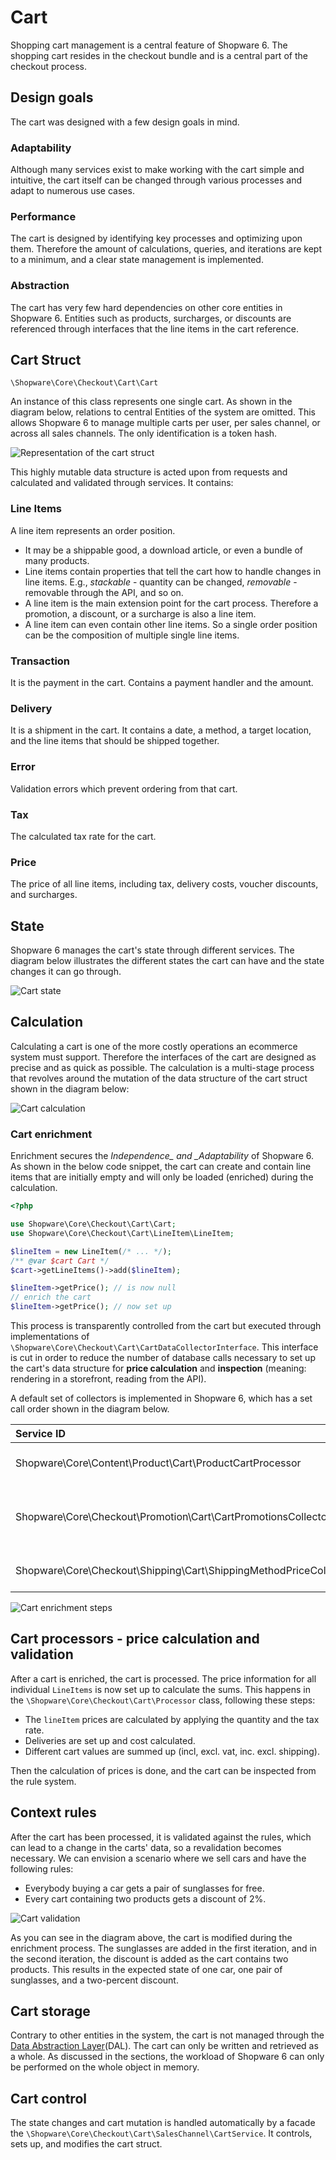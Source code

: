 # Cart

Shopping cart management is a central feature of Shopware 6. The shopping cart resides in the checkout bundle and is a central part of the checkout process.

## Design goals

The cart was designed with a few design goals in mind.

### Adaptability

Although many services exist to make working with the cart simple and intuitive, the cart itself can be changed through various processes and adapt to numerous use cases.

### Performance

The cart is designed by identifying key processes and optimizing upon them. Therefore the amount of calculations, queries, and iterations are kept to a minimum, and a clear state management is implemented.

### Abstraction

The cart has very few hard dependencies on other core entities in Shopware 6. Entities such as products, surcharges, or discounts are referenced through interfaces that the line items in the cart reference.

## Cart Struct

`\Shopware\Core\Checkout\Cart\Cart`

An instance of this class represents one single cart. As shown in the diagram below, relations to central Entities of the system are omitted. This allows Shopware 6 to manage multiple carts per user, per sales channel, or across all sales channels. The only identification is a token hash.

![Representation of the cart struct](../../../.gitbook/assets/cart-struct.png)

This highly mutable data structure is acted upon from requests and calculated and validated through services. It contains:

### Line Items

A line item represents an order position.

* It may be a  shippable good, a download article, or even a bundle of many products.
* Line items contain properties that tell the cart how to handle changes in line items. E.g., *stackable* - quantity can be changed, *removable* - removable through the API, and so on.
* A line item is the main extension point for the cart process. Therefore a promotion, a discount, or a surcharge is also a line item.
* A line item can even contain other line items. So a single order position can be the composition of multiple single line items.

### Transaction

It is the payment in the cart. Contains a payment handler and the amount.

### Delivery

It is a shipment in the cart. It contains a date, a method, a target location, and the line items that should be shipped together.

### Error

Validation errors which prevent ordering from that cart.

### Tax

The calculated tax rate for the cart.

### Price

The price of all line items, including tax, delivery costs, voucher discounts, and surcharges.

## State

Shopware 6 manages the cart's state through different services. The diagram below illustrates the different states the cart can have and the state changes it can go through.

![Cart state](../../../.gitbook/assets/cart-state.png)

## Calculation

Calculating a cart is one of the more costly operations an ecommerce system must support. Therefore the interfaces of the cart are designed as precise and as quick as possible. The calculation is a multi-stage process that revolves around the mutation of the data structure of the cart struct shown in the diagram below:

![Cart calculation](../../../.gitbook/assets/cart-calculation-steps.png)

### Cart enrichment

Enrichment secures the *Independence_ and _Adaptability* of Shopware 6. As shown in the below code snippet, the cart can create and contain line items that are initially empty and will only be loaded \(enriched\) during the calculation.

```php
<?php 

use Shopware\Core\Checkout\Cart\Cart;
use Shopware\Core\Checkout\Cart\LineItem\LineItem;

$lineItem = new LineItem(/* ... */);
/** @var $cart Cart */
$cart->getLineItems()->add($lineItem);

$lineItem->getPrice(); // is now null
// enrich the cart
$lineItem->getPrice(); // now set up
```

This process is transparently controlled from the cart but executed through implementations of `\Shopware\Core\Checkout\Cart\CartDataCollectorInterface`. This interface is cut in order to reduce the number of database calls necessary to set up the cart's data structure for **price calculation** and **inspection** \(meaning: rendering in a storefront, reading from the API\).

A default set of collectors is implemented in Shopware 6, which has a set call order shown in the diagram below.

| Service ID | Task |
| :--- | :--- |
| Shopware\Core\Content\Product\Cart\ProductCartProcessor | Enrich all referenced products |
| Shopware\Core\Checkout\Promotion\Cart\CartPromotionsCollector | Enrich add, remove and validate promotions |
| Shopware\Core\Checkout\Shipping\Cart\ShippingMethodPriceCollector | Handle shipping prices |

![Cart enrichment steps](../../../.gitbook/assets/cart-enrichtment-steps.png)

## Cart processors - price calculation and validation

After a cart is enriched, the cart is processed. The price information for all individual `LineItems` is now set up to calculate the sums. This happens in the `\Shopware\Core\Checkout\Cart\Processor` class, following these steps:

* The `lineItem` prices are calculated by applying the quantity and the tax rate.
* Deliveries are set up and cost calculated.
* Different cart values are summed up \(incl, excl. vat, inc. excl. shipping\).

Then the calculation of prices is done, and the cart can be inspected from the rule system.

## Context rules

After the cart has been processed, it is validated against the rules, which can lead to a change in the carts' data, so a revalidation becomes necessary. We can envision a scenario where we sell cars and have the following rules:

* Everybody buying a car gets a pair of sunglasses for free.
* Every cart containing two products gets a discount of 2%.

![Cart validation](../../../.gitbook/assets/cart-validation.png)

As you can see in the diagram above, the cart is modified during the enrichment process. The sunglasses are added in the first iteration, and in the second iteration, the discount is added as the cart contains two products. This results in the expected state of one car, one pair of sunglasses, and a two-percent discount.

## Cart storage

Contrary to other entities in the system, the cart is not managed through the [Data Abstraction Layer](/docs/concepts/framework/data-abstraction-layer)\(DAL)\. The cart can only be written and retrieved as a whole. As discussed in the sections, the workload of Shopware 6 can only be performed on the whole object in memory.

## Cart control

The state changes and cart mutation is handled automatically by a facade the `\Shopware\Core\Checkout\Cart\SalesChannel\CartService`. It controls, sets up, and modifies the cart struct.
